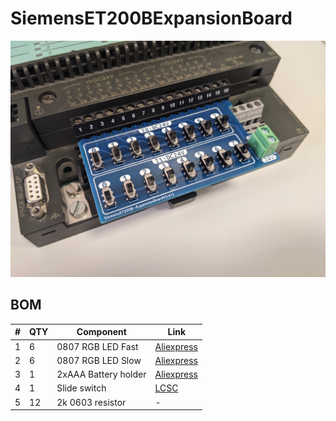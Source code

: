 # SiemensET200BExpansionBoard

<p align="center">
  <img width="600" src="https://raw.githubusercontent.com/jkordek1/SiemensET200BExpansionBoard/main/Images/Image1.png">
</p>
 
## BOM
| #  | QTY | Component | Link
| ------------- | ------------- | ------------- | ------------- |
| 1  | 6 | 0807 RGB LED Fast  | [Aliexpress](https://www.aliexpress.com/item/32816748212.html?spm=a2g0o.order_detail.0.0.6c50f19cJa7Ddi) |
| 2  | 6 | 0807 RGB LED Slow  | [Aliexpress](https://www.aliexpress.com/item/32816748212.html?spm=a2g0o.order_detail.0.0.6c50f19cJa7Ddi) |
| 3  | 1 | 2xAAA Battery holder  | [Aliexpress](https://www.aliexpress.com/item/4001139676299.html?spm=a2g0o.order_list.0.0.21ef18022NrTgV) |
| 4  | 1 |  Slide switch  | [LCSC](https://lcsc.com/product-detail/Slide-Switches_Korean-Hroparts-Elec-K3-1296S-E2_C136659.html) |
| 5  | 12 | 2k 0603 resistor  | - |
